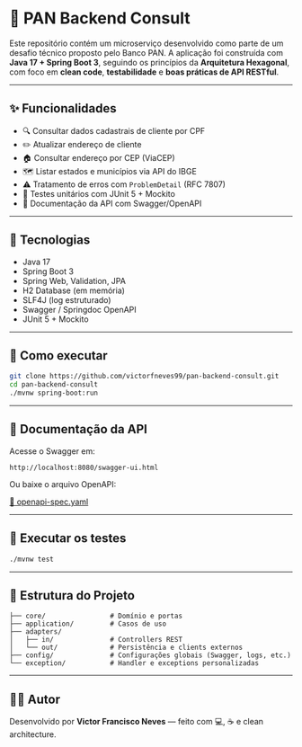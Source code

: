 # 🏦 PAN Backend Consult

Este repositório contém um microserviço desenvolvido como parte de um desafio técnico proposto pelo Banco PAN. A aplicação foi construída com **Java 17 + Spring Boot 3**, seguindo os princípios da **Arquitetura Hexagonal**, com foco em **clean code**, **testabilidade** e **boas práticas de API RESTful**.

---

## ✨ Funcionalidades

- 🔍 Consultar dados cadastrais de cliente por CPF  
- ✏️ Atualizar endereço de cliente  
- 🏠 Consultar endereço por CEP (ViaCEP)  
- 🗺️ Listar estados e municípios via API do IBGE  
- ⚠️ Tratamento de erros com `ProblemDetail` (RFC 7807)  
- 🧪 Testes unitários com JUnit 5 + Mockito  
- 🧾 Documentação da API com Swagger/OpenAPI

---

## 🧱 Tecnologias

- Java 17  
- Spring Boot 3  
- Spring Web, Validation, JPA  
- H2 Database (em memória)  
- SLF4J (log estruturado)
- Swagger / Springdoc OpenAPI  
- JUnit 5 + Mockito

---

## 🚀 Como executar

```bash
git clone https://github.com/victorfneves99/pan-backend-consult.git
cd pan-backend-consult
./mvnw spring-boot:run
```

---

## 🔎 Documentação da API

Acesse o Swagger em:

```
http://localhost:8080/swagger-ui.html
```

Ou baixe o arquivo OpenAPI:

[📄 openapi-spec.yaml](./docs/openapi-spec.yaml)

---

## 🧪 Executar os testes

```bash
./mvnw test
```

---

## 📂 Estrutura do Projeto

```
├── core/                # Domínio e portas
├── application/         # Casos de uso
├── adapters/
│   ├── in/              # Controllers REST
│   └── out/             # Persistência e clients externos
├── config/              # Configurações globais (Swagger, logs, etc.)
└── exception/           # Handler e exceptions personalizadas
```

---

## 👨‍💻 Autor

Desenvolvido por **Victor Francisco Neves** — feito com 💻, ☕ e clean architecture.
